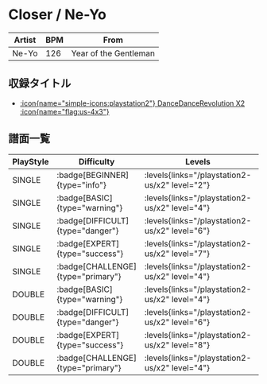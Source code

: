 # Closer / Ne-Yo

|Artist|BPM|From|
|------|---|----|
|Ne-Yo|126|Year of the Gentleman|

## 収録タイトル

- [:icon{name="simple-icons:playstation2"} DanceDanceRevolution X2 :icon{name="flag:us-4x3"}](/playstation2-us/x2)

## 譜面一覧

|PlayStyle|Difficulty|Levels|Notes|Movie|
|---------|----------|------|-----|-----|
|SINGLE| :badge[BEGINNER]{type="info"}| :levels{links="/playstation2-us/x2" level="2"}|71/0||
|SINGLE| :badge[BASIC]{type="warning"}| :levels{links="/playstation2-us/x2" level="4"}|118/4||
|SINGLE| :badge[DIFFICULT]{type="danger"}| :levels{links="/playstation2-us/x2" level="6"}|154/4||
|SINGLE| :badge[EXPERT]{type="success"}| :levels{links="/playstation2-us/x2" level="7"}|188/6||
|SINGLE| :badge[CHALLENGE]{type="primary"}| :levels{links="/playstation2-us/x2" level="4"}|107/4(21)||
|DOUBLE| :badge[BASIC]{type="warning"}| :levels{links="/playstation2-us/x2" level="4"}|122/8||
|DOUBLE| :badge[DIFFICULT]{type="danger"}| :levels{links="/playstation2-us/x2" level="6"}|157/9||
|DOUBLE| :badge[EXPERT]{type="success"}| :levels{links="/playstation2-us/x2" level="8"}|198/14||
|DOUBLE| :badge[CHALLENGE]{type="primary"}| :levels{links="/playstation2-us/x2" level="4"}|111/8(19)||
